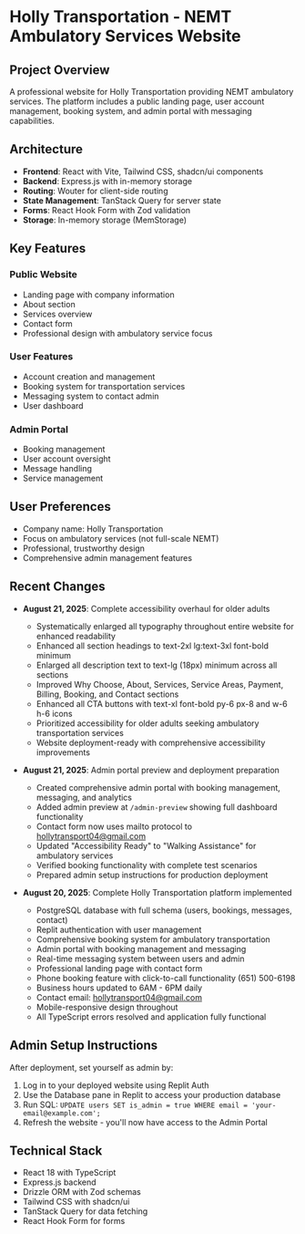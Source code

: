 # Holly Transportation - NEMT Ambulatory Services Website

## Project Overview
A professional website for Holly Transportation providing NEMT ambulatory services. The platform includes a public landing page, user account management, booking system, and admin portal with messaging capabilities.

## Architecture
- **Frontend**: React with Vite, Tailwind CSS, shadcn/ui components
- **Backend**: Express.js with in-memory storage
- **Routing**: Wouter for client-side routing
- **State Management**: TanStack Query for server state
- **Forms**: React Hook Form with Zod validation
- **Storage**: In-memory storage (MemStorage)

## Key Features
### Public Website
- Landing page with company information
- About section
- Services overview
- Contact form
- Professional design with ambulatory service focus

### User Features
- Account creation and management
- Booking system for transportation services
- Messaging system to contact admin
- User dashboard

### Admin Portal
- Booking management
- User account oversight
- Message handling
- Service management

## User Preferences
- Company name: Holly Transportation
- Focus on ambulatory services (not full-scale NEMT)
- Professional, trustworthy design
- Comprehensive admin management features

## Recent Changes
- **August 21, 2025**: Complete accessibility overhaul for older adults
  - Systematically enlarged all typography throughout entire website for enhanced readability
  - Enhanced all section headings to text-2xl lg:text-3xl font-bold minimum
  - Enlarged all description text to text-lg (18px) minimum across all sections
  - Improved Why Choose, About, Services, Service Areas, Payment, Billing, Booking, and Contact sections
  - Enhanced all CTA buttons with text-xl font-bold py-6 px-8 and w-6 h-6 icons
  - Prioritized accessibility for older adults seeking ambulatory transportation services
  - Website deployment-ready with comprehensive accessibility improvements

- **August 21, 2025**: Admin portal preview and deployment preparation
  - Created comprehensive admin portal with booking management, messaging, and analytics
  - Added admin preview at `/admin-preview` showing full dashboard functionality
  - Contact form now uses mailto protocol to hollytransport04@gmail.com
  - Updated "Accessibility Ready" to "Walking Assistance" for ambulatory services
  - Verified booking functionality with complete test scenarios
  - Prepared admin setup instructions for production deployment

- **August 20, 2025**: Complete Holly Transportation platform implemented
  - PostgreSQL database with full schema (users, bookings, messages, contact)
  - Replit authentication with user management
  - Comprehensive booking system for ambulatory transportation
  - Admin portal with booking management and messaging
  - Real-time messaging system between users and admin
  - Professional landing page with contact form
  - Phone booking feature with click-to-call functionality (651) 500-6198
  - Business hours updated to 6AM - 6PM daily
  - Contact email: hollytransport04@gmail.com
  - Mobile-responsive design throughout
  - All TypeScript errors resolved and application fully functional

## Admin Setup Instructions
After deployment, set yourself as admin by:
1. Log in to your deployed website using Replit Auth
2. Use the Database pane in Replit to access your production database
3. Run SQL: `UPDATE users SET is_admin = true WHERE email = 'your-email@example.com';`
4. Refresh the website - you'll now have access to the Admin Portal

## Technical Stack
- React 18 with TypeScript
- Express.js backend
- Drizzle ORM with Zod schemas
- Tailwind CSS with shadcn/ui
- TanStack Query for data fetching
- React Hook Form for forms